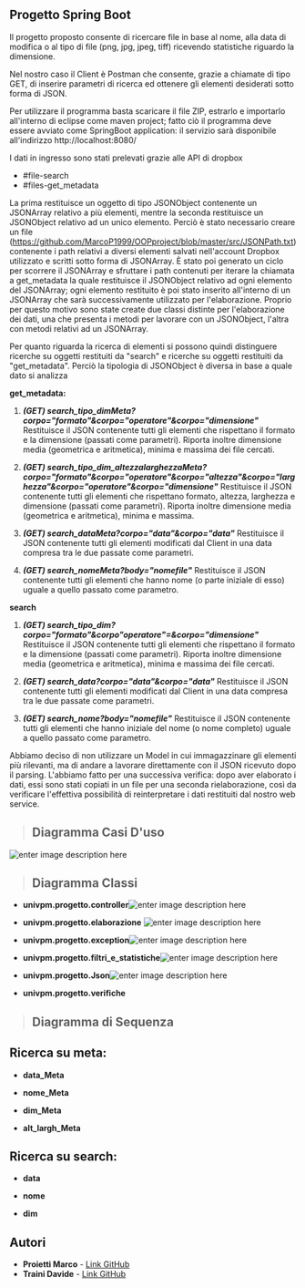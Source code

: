 
## Progetto Spring Boot 

Il progetto proposto consente di ricercare file in base al nome, alla data di modifica o al tipo di file (png, jpg, jpeg, tiff) ricevendo statistiche riguardo la dimensione. 

Nel nostro caso il Client è Postman che consente, grazie a chiamate di tipo GET, di inserire parametri di ricerca ed ottenere gli elementi desiderati sotto forma di JSON.

Per utilizzare il programma basta scaricare il file ZIP, estrarlo e importarlo all'interno di eclipse come maven project; fatto ciò il programma deve essere avviato come SpringBoot application: il servizio sarà disponibile all'indirizzo http://localhost:8080/

I dati in ingresso sono stati prelevati grazie alle API di dropbox 
 - #file-search
 - #files-get_metadata

La prima restituisce un oggetto di tipo JSONObject contenente un JSONArray relativo a più elementi, mentre la seconda restituisce un  JSONObject relativo ad un unico elemento.
Perciò è stato necessario creare un file (https://github.com/MarcoP1999/OOPproject/blob/master/src/JSONPath.txt)  contenente i path relativi a diversi elementi salvati nell'account Dropbox utilizzato e scritti sotto forma di JSONArray. 
È stato poi generato un ciclo per scorrere il JSONArray e sfruttare i path contenuti per iterare la chiamata a get_metadata la quale restituisce il JSONObject relativo ad ogni elemento del JSONArray; ogni elemento restituito è poi stato inserito all'interno di un JSONArray che sarà successivamente utilizzato per l'elaborazione.
Proprio per questo motivo sono state create due classi distinte per l'elaborazione dei dati, una che presenta i metodi per lavorare con un JSONObject, l'altra con metodi relativi ad un JSONArray.


Per quanto riguarda la ricerca di elementi si possono quindi distinguere ricerche su oggetti restituiti da "search" e ricerche su oggetti restituiti da "get_metadata". 
Perciò la tipologia di JSONObject è diversa in base a quale dato si analizza 
 

**get_metadata:**

 1. ***(GET) search_tipo_dimMeta?corpo="formato"&corpo="operatore"&corpo="dimensione"***
Restituisce il JSON contenente tutti gli elementi che rispettano il formato e la dimensione (passati come parametri). Riporta inoltre dimensione media (geometrica e aritmetica), minima e massima dei file cercati.

 2. ***(GET) search_tipo_dim_altezzalarghezzaMeta?corpo="formato"&corpo="operatore"&corpo="altezza"&corpo="larghezza"&corpo="operatore"&corpo="dimensione"***
Restituisce il JSON contenente tutti gli elementi che rispettano formato, altezza, larghezza e dimensione (passati come parametri).  Riporta inoltre dimensione media (geometrica e aritmetica), minima e massima.



 3. ***(GET) search_dataMeta?corpo="data"&corpo="data"***
Restituisce il JSON contenente tutti gli elementi modificati dal Client in una data compresa tra le due passate come parametri.
 
 5. ***(GET) search_nomeMeta?body="nomefile"***
Restituisce il JSON contenente tutti gli elementi che hanno nome (o parte iniziale di esso) uguale a quello passato come parametro.



**search**

 

 1. ***(GET) search_tipo_dim?corpo="formato"&corpo"operatore"=&corpo="dimensione"***
Restituisce il JSON contenente tutti gli elementi che rispettano il formato e la dimensione (passati come parametri). Riporta inoltre dimensione media (geometrica e aritmetica), minima e massima
dei file cercati.

 3. ***(GET) search_data?corpo="data"&corpo="data"***
Restituisce il JSON contenente tutti gli elementi modificati dal Client in una data compresa tra le due passate come parametri.

 3. ***(GET) search_nome?body="nomefile"***
Restituisce il JSON contenente tutti gli elementi che hanno iniziale del nome (o nome completo) uguale a quello passato come parametro.


Abbiamo deciso di non utilizzare un Model in cui immagazzinare gli elementi più rilevanti, ma di andare a lavorare direttamente con il JSON ricevuto dopo il parsing. 
L'abbiamo fatto per una successiva verifica: dopo aver elaborato i dati, essi sono stati copiati in un file per una seconda rielaborazione, così da verificare l'effettiva possibilità di reinterpretare i dati restituiti dal nostro web service. 

    

> ## **Diagramma Casi D'uso**

![enter image description here](https://github.com/MarcoP1999/OOPproject/blob/master/progetto/UML/NewModel%20Use%20Case%20Diagram1.jpg)


> ## **Diagramma Classi**

 - **univpm.progetto.controller**![enter image description here](https://github.com/MarcoP1999/OOPproject/blob/master/progetto/UML/Diagramma_Classi/Controller.png)

 - **univpm.progetto.elaborazione** ![enter image description here](https://github.com/MarcoP1999/OOPproject/blob/master/progetto/UML/Diagramma_Classi/elaborazione.png)
 - **univpm.progetto.exception**![enter image description here](https://github.com/MarcoP1999/OOPproject/blob/master/progetto/UML/Diagramma_Classi/Exception.png)
- **univpm.progetto.filtri_e_statistiche**![enter image description here](https://github.com/MarcoP1999/OOPproject/blob/master/progetto/UML/Diagramma_Classi/Filtri_Statistiche.png)

- **univpm.progetto.Json**![enter image description here](https://github.com/MarcoP1999/OOPproject/blob/master/progetto/UML/Diagramma_Classi/JSON.png)

 - **univpm.progetto.verifiche**

> ## **Diagramma di Sequenza**



## Ricerca su meta:


 - **data_Meta**




 - **nome_Meta**


 - **dim_Meta**




 - **alt_largh_Meta**





## Ricerca su search:
 - **data**


 - **nome**



 - **dim**





## Autori

 - **Proietti Marco**  - [Link GitHub](https://github.com/MarcoP1999)
 - **Traini Davide** -  [Link GitHub](https://github.com/DavideTraini99)


<!--stackedit_data:
eyJoaXN0b3J5IjpbLTE2NDk5NTY3NzQsMjU2NTEzNTk0LC0xNT
gwODU2ODA4LC05MTE0NDI1MCwxMzk0MDk5MzQ2LDE4NTM5OTE4
NDcsLTExMTk0ODE2NzksLTU3ODI3MzU2OSwxNTY4NDE2ODg5LD
E0MTE5OTQ1ODEsMTM5ODg4NjI0NCwtODE5NDY3NjYwLC0xMTYw
MTY0OTgwLC0xNjYxNDA4ODg1LDk1OTYxNjY3NCwxMzU3MjQ2Mj
UsMTQ5ODA0MjA3OCwtNjkxMjEyMjEyLDI2MjYyMjIxNywtMjQz
MjA5OTg5XX0=
-->